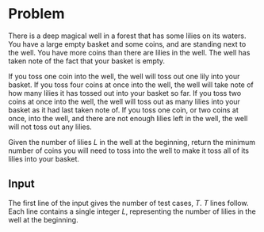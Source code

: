 # Problem

There is a deep magical well in a forest that has some lilies on its waters. You have a large empty basket and some coins, and are standing next to the well. You have more coins than there are lilies in the well. The well has taken note of the fact that your basket is empty.

If you toss one coin into the well, the well will toss out one lily into your basket. If you toss four coins at once into the well, the well will take note of how many lilies it has tossed out into your basket so far. If you toss two coins at once into the well, the well will toss out as many lilies into your basket as it had last taken note of. If you toss one coin, or two coins at once, into the well, and there are not enough lilies left in the well, the well will not toss out any lilies.

Given the number of lilies $L$ in the well at the beginning, return the minimum number of coins you will need to toss into the well to make it toss all of its lilies into your basket.

## Input

The first line of the input gives the number of test cases, $T$. $T$ lines follow.
Each line contains a single integer $L$, representing the number of lilies in the well at the beginning.

